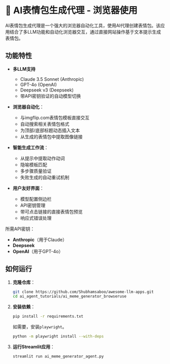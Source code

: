 # 🥸 AI表情包生成代理 - 浏览器使用

AI表情包生成代理是一个强大的浏览器自动化工具，使用AI代理创建表情包。该应用结合了多LLM功能和自动化浏览器交互，通过直接网站操作基于文本提示生成表情包。

## 功能特性

- **多LLM支持**
  - Claude 3.5 Sonnet (Anthropic)
  - GPT-4o (OpenAI)
  - Deepseek v3 (Deepseek)
  - 带API密钥验证的自动模型切换

- **浏览器自动化**：
  - 与imgflip.com表情包模板直接交互
  - 自动搜索相关表情包格式
  - 为顶部/底部标题动态插入文本
  - 从生成的表情包中提取图像链接

- **智能生成工作流**：
  - 从提示中提取动作动词
  - 隐喻模板匹配
  - 多步骤质量验证
  - 失败生成的自动重试机制

- **用户友好界面**：
  - 模型配置侧边栏
  - API密钥管理
  - 带可点击链接的直接表情包预览
  - 响应式错误处理


所需API密钥：
- **Anthropic**（用于Claude）
- **Deepseek** 
- **OpenAI**（用于GPT-4o）

## 如何运行

1. **克隆仓库**：
   ```bash
   git clone https://github.com/Shubhamsaboo/awesome-llm-apps.git
   cd ai_agent_tutorials/ai_meme_generator_browseruse
   ```
2. **安装依赖**：
    ```bash
    pip install -r requirements.txt
    ```
    如需要，安装`playwright`。
    ```bash
    python -m playwright install --with-deps
    ```
3. **运行Streamlit应用**：
    ```bash
    streamlit run ai_meme_generator_agent.py

    ```
